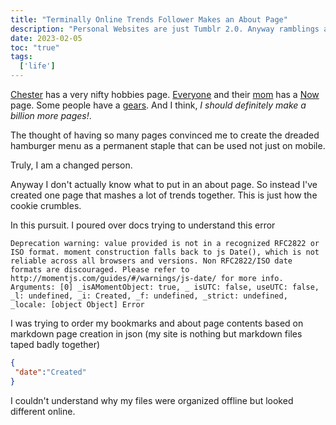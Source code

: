 ```yaml
---
title: "Terminally Online Trends Follower Makes an About Page"
description: "Personal Websites are just Tumblr 2.0. Anyway ramblings about following trends with this blog"
date: 2023-02-05
toc: "true"
tags:
  ['life']
---
```


[Chester](https://chester.how/) has a very nifty hobbies page. [Everyone](https://www.raymondcamden.com/now/) and their [mom](https://maggieappleton.com/now) has a [Now](https://nownownow.com/about) page. Some people have a [gears](https://paulstamatiou.com/stuff-i-use/). And I think, *I should definitely make a billion more pages!*. 

The thought of having so many pages convinced me to create the dreaded hamburger menu as a permanent staple that can be used not just on mobile.

Truly, I am a changed person.

Anyway I don't actually know what to put in an about page. So instead I've created one page that mashes a lot of trends together. This is just how the cookie crumbles.

In this pursuit. I poured over docs trying to understand this error

```
Deprecation warning: value provided is not in a recognized RFC2822 or ISO format. moment construction falls back to js Date(), which is not reliable across all browsers and versions. Non RFC2822/ISO date formats are discouraged. Please refer to http://momentjs.com/guides/#/warnings/js-date/ for more info. Arguments: [0] _isAMomentObject: true, _ isUTC: false, useUTC: false, _l: undefined, _i: Created, _f: undefined, _strict: undefined, _locale: [object Object] Error
```
I was trying to order my bookmarks and about page contents based on markdown page creation in json (my site is nothing but markdown files taped badly together)

```json
{
 "date":"Created"
}
```
I couldn't understand why my files were organized offline but looked different online. 